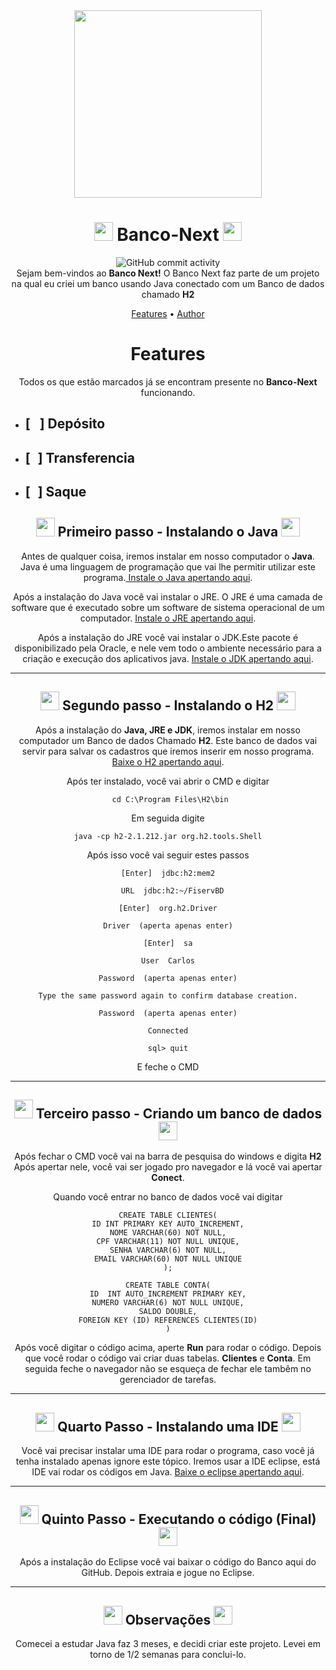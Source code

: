 <div align="center">
  <img src="https://media2.giphy.com/media/e6tA359EUw2kqhOBHL/giphy.gif?cid=ecf05e479dkyhe5tufa2k0dxzjng9xuh3wv78vv9c36jnqyc&rid=giphy.gif&ct=s" width="300px">
</div>

<h1 align="center"><img src="https://media3.giphy.com/media/Dl1vSg7nXEJ9sw1H1o/giphy.gif?cid=ecf05e47ztvfw7g05t7b0iv2fkmimaga6ucbxl664gtnbet9&rid=giphy.gif&ct=s" width="30px"> Banco-Next <img src="https://media3.giphy.com/media/Dl1vSg7nXEJ9sw1H1o/giphy.gif?cid=ecf05e47ztvfw7g05t7b0iv2fkmimaga6ucbxl664gtnbet9&rid=giphy.gif&ct=s" width="30px"></h1>

<div align="center">
    <img alt="GitHub commit activity" src="https://img.shields.io/github/commit-activity/m/CarlosDev101/Bank-Next">
</div>

<div align="center">
  Sejam bem-vindos ao <b>Banco Next!</b> O Banco Next faz parte de um projeto na qual eu criei um banco usando Java conectado com um Banco de dados chamado <b>H2</b>
</div>

<p align="center">
  <a href="https://github.com/CarlosDev101/Bank-Next/blob/main/README.md">Features</a> •
  <a href="https://github.com/CarlosDev101">Author</a>
</p>

<h1 align="center">  Features   </h2>

<div align="center">
  Todos os que estão marcados já se encontram presente no <b>Banco-Next</b> funcionando. 
</div>

  - <h2 width="30x">[<img src="https://media3.giphy.com/media/Dl1vSg7nXEJ9sw1H1o/giphy.gif?cid=ecf05e47ztvfw7g05t7b0iv2fkmimaga6ucbxl664gtnbet9&rid=giphy.gif&ct=s" width="15px">] Depósito</h2>
  - <h2 width="30x">[<img src="https://media3.giphy.com/media/Dl1vSg7nXEJ9sw1H1o/giphy.gif?cid=ecf05e47ztvfw7g05t7b0iv2fkmimaga6ucbxl664gtnbet9&rid=giphy.gif&ct=s" width="12px">] Transferencia</h2>
  - <h2 width="30x">[<img src="https://media3.giphy.com/media/Dl1vSg7nXEJ9sw1H1o/giphy.gif?cid=ecf05e47ztvfw7g05t7b0iv2fkmimaga6ucbxl664gtnbet9&rid=giphy.gif&ct=s" width="12px">] Saque</h2>


<div align="center">
  <h2><img src="https://media0.giphy.com/media/RgzAimVNu51jHb3fGi/giphy.gif?cid=ecf05e477zi4xttwa4s4i2jawvbt3trx5qjtmi0i5w5c8py2&rid=giphy.gif&ct=s" width="30px"> Primeiro passo - Instalando o Java <img src="https://media0.giphy.com/media/RgzAimVNu51jHb3fGi/giphy.gif?cid=ecf05e477zi4xttwa4s4i2jawvbt3trx5qjtmi0i5w5c8py2&rid=giphy.gif&ct=s" width="30px"></h2>
  
  Antes de qualquer coisa, iremos instalar em nosso computador o <b>Java</b>. Java é uma linguagem de programação que vai lhe permitir utilizar este programa.<a href="https://java.com/pt-BR/download/ie_manual.jsp" target="_blank"> Instale o Java apertando aqui</a>. 
  
  Após a instalação do Java você vai instalar o JRE. O JRE é uma camada de software que é executado sobre um software de sistema operacional de um computador. <a href="https://www.oracle.com/java/technologies/install-windows.html" target="_blank"> Instale o JRE apertando aqui</a>. 
  
  Após a instalação do JRE você vai instalar o JDK.Este pacote é disponibilizado pela Oracle, e nele vem todo o ambiente necessário para a criação e execução dos aplicativos java. <a href="https://www.oracle.com/java/technologies/downloads/" target="_blank"> Instale o JDK apertando aqui</a>. 
</div>

<hr>

<div align="center">
  <h2><img src="https://media2.giphy.com/media/3ya3f6h1RbMxDzEG0r/giphy.gif?cid=ecf05e47w67j6yitp5pt8dne262h12mwyzv1k0l8uj6x3qf0&rid=giphy.gif&ct=s" width="30px"> Segundo passo - Instalando o H2 <img src="https://media2.giphy.com/media/3ya3f6h1RbMxDzEG0r/giphy.gif?cid=ecf05e47w67j6yitp5pt8dne262h12mwyzv1k0l8uj6x3qf0&rid=giphy.gif&ct=s" width="30px"></h2>
  Após a instalação do <b>Java, JRE e JDK</b>, iremos instalar em nosso computador um Banco de dados Chamado <b>H2</b>. Este banco de dados vai servir para salvar os cadastros que iremos inserir em nosso programa. <a href="http://h2database.com/html/download.html" target="_blank">Baixe o H2 apertando aqui</a>. 
  
  Após ter instalado, você vai abrir o CMD e digitar 
  
  	 cd C:\Program Files\H2\bin
  
  Em seguida digite
  
    java -cp h2-2.1.212.jar org.h2.tools.Shell
  
  Após isso você vai seguir estes passos

    [Enter]  jdbc:h2:mem2
  
      URL  jdbc:h2:~/FiservBD
  
    [Enter]  org.h2.Driver
  
    Driver  (aperta apenas enter)
  
    [Enter]  sa
  
    User  Carlos
  
    Password  (aperta apenas enter)
  
    Type the same password again to confirm database creation.
  
    Password  (aperta apenas enter)
  
    Connected
  
    sql> quit

   E feche o CMD 
  
</div>

<hr>

<div align="center">
  <h2><img src="https://media3.giphy.com/media/3OOZj3qNyiHDAWrbfn/giphy.gif?cid=ecf05e47xumvuhjizlo942pfu6fn1m2bdzaao8m3cmrt3bpc&rid=giphy.gif&ct=s" width="30px"> Terceiro passo - Criando um banco de dados <img src="https://media3.giphy.com/media/3OOZj3qNyiHDAWrbfn/giphy.gif?cid=ecf05e47xumvuhjizlo942pfu6fn1m2bdzaao8m3cmrt3bpc&rid=giphy.gif&ct=s" width="30px"></h2>
  
  Após fechar o CMD você vai na barra de pesquisa do windows e digita <b>H2</b> Após apertar nele, você vai ser jogado pro navegador e lá você vai apertar <b>Conect</b>.
  
  Quando você entrar no banco de dados você vai digitar
  
    CREATE TABLE CLIENTES(
    ID INT PRIMARY KEY AUTO_INCREMENT,
    NOME VARCHAR(60) NOT NULL,
    CPF VARCHAR(11) NOT NULL UNIQUE,
    SENHA VARCHAR(6) NOT NULL,
    EMAIL VARCHAR(60) NOT NULL UNIQUE
    );

    CREATE TABLE CONTA(
    ID  INT AUTO_INCREMENT PRIMARY KEY,
    NUMERO VARCHAR(6) NOT NULL UNIQUE,
    SALDO DOUBLE,
    FOREIGN KEY (ID) REFERENCES CLIENTES(ID)
    )
  
  Após você  digitar o código acima, aperte <b>Run</b> para rodar o código. Depois que você rodar o código vai criar duas tabelas. <b>Clientes</b> e <b>Conta</b>. Em seguida feche o navegador não se esqueça de fechar ele tambêm no gerenciador de tarefas. 
</div>

<hr>

<div align="center">
  <h2><img src="https://media1.giphy.com/media/Iha8mghCOKWYONp31N/giphy.gif?cid=ecf05e470j00jo20am5a3yz5kloh4loak7zbgb5gmx868omf&rid=giphy.gif&ct=s" width="30px"> Quarto Passo - Instalando uma IDE <img src="https://media1.giphy.com/media/Iha8mghCOKWYONp31N/giphy.gif?cid=ecf05e470j00jo20am5a3yz5kloh4loak7zbgb5gmx868omf&rid=giphy.gif&ct=s" width="30px"></h2>
  
  Você vai precisar instalar uma IDE para rodar o programa, caso você já tenha instalado apenas ignore este tópico. Iremos usar a IDE eclipse, está IDE vai rodar os códigos em Java. <a href="https://www.eclipse.org/downloads/" target="_blank">Baixe o eclipse apertando aqui</a>. 
</div>

<hr>

<div align="center">
  <h2><img src="https://media3.giphy.com/media/5Lmn42BCOy99RaGRP7/giphy.gif?cid=ecf05e47ihyp455ordizz2qfo3gpow3yhbao4q314ja7rsgj&rid=giphy.gif&ct=s" width="30px"> Quinto Passo - Executando o código (Final) <img src="https://media3.giphy.com/media/5Lmn42BCOy99RaGRP7/giphy.gif?cid=ecf05e47ihyp455ordizz2qfo3gpow3yhbao4q314ja7rsgj&rid=giphy.gif&ct=s" width="30px"></h2>
  
  Após a instalação do Eclipse você vai baixar o código do Banco aqui do GitHub. Depois extraia e jogue no Eclipse.
</div>  

<hr>

<div align="center">
  <h2><img src="https://media3.giphy.com/media/VDNDX5BhKKz0YsJkl0/giphy_s.gif?cid=ecf05e478s50rcnxmemdu2qire04jutz8q72bbuq0cx14ros&rid=giphy_s.gif&ct=g" width="30px"> Observações <img src="https://media3.giphy.com/media/VDNDX5BhKKz0YsJkl0/giphy_s.gif?cid=ecf05e478s50rcnxmemdu2qire04jutz8q72bbuq0cx14ros&rid=giphy_s.gif&ct=g" width="30px"></h2>
  
  Comecei a estudar Java faz 3 meses, e decidi criar este projeto. Levei em torno de 1/2 semanas para conclui-lo.
</div>  



  
